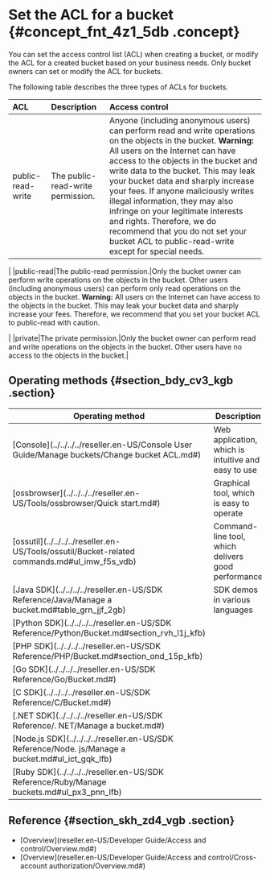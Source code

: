 # Set the ACL for a bucket {#concept_fnt_4z1_5db .concept}

You can set the access control list \(ACL\) when creating a bucket, or modify the ACL for a created bucket based on your business needs. Only bucket owners can set or modify the ACL for buckets.

The following table describes the three types of ACLs for buckets.

|ACL|Description|Access control|
|:--|:----------|:-------------|
|public-read-write|The public-read-write permission.|Anyone \(including anonymous users\) can perform read and write operations on the objects in the bucket. **Warning:** All users on the Internet can have access to the objects in the bucket and write data to the bucket. This may leak your bucket data and sharply increase your fees. If anyone maliciously writes illegal information, they may also infringe on your legitimate interests and rights. Therefore, we do recommend that you do not set your bucket ACL to public-read-write except for special needs.

 |
|public-read|The public-read permission.|Only the bucket owner can perform write operations on the objects in the bucket. Other users \(including anonymous users\) can perform only read operations on the objects in the bucket. **Warning:** All users on the Internet can have access to the objects in the bucket. This may leak your bucket data and sharply increase your fees. Therefore, we recommend that you set your bucket ACL to public-read with caution.

 |
|private|The private permission.|Only the bucket owner can perform read and write operations on the objects in the bucket. Other users have no access to the objects in the bucket.|

## Operating methods {#section_bdy_cv3_kgb .section}

|Operating method|Description|
|----------------|-----------|
|[Console](../../../../reseller.en-US/Console User Guide/Manage buckets/Change bucket ACL.md#)|Web application, which is intuitive and easy to use|
|[ossbrowser](../../../../reseller.en-US/Tools/ossbrowser/Quick start.md#)|Graphical tool, which is easy to operate|
|[ossutil](../../../../reseller.en-US/Tools/ossutil/Bucket-related commands.md#ul_imw_f5s_vdb)|Command-line tool, which delivers good performance|
|[Java SDK](../../../../reseller.en-US/SDK Reference/Java/Manage a bucket.md#table_grn_jjf_2gb)|SDK demos in various languages|
|[Python SDK](../../../../reseller.en-US/SDK Reference/Python/Bucket.md#section_rvh_l1j_kfb)|
|[PHP SDK](../../../../reseller.en-US/SDK Reference/PHP/Bucket.md#section_ond_15p_kfb)|
|[Go SDK](../../../../reseller.en-US/SDK Reference/Go/Bucket.md#)|
|[C SDK](../../../../reseller.en-US/SDK Reference/C/Bucket.md#)|
|[.NET SDK](../../../../reseller.en-US/SDK Reference/. NET/Manage a bucket.md#)|
|[Node.js SDK](../../../../reseller.en-US/SDK Reference/Node. js/Manage a bucket.md#ul_ict_gqk_lfb)|
|[Ruby SDK](../../../../reseller.en-US/SDK Reference/Ruby/Manage buckets.md#ul_px3_pnn_lfb)|

## Reference {#section_skh_zd4_vgb .section}

-   [Overview](reseller.en-US/Developer Guide/Access and control/Overview.md#)
-   [Overview](reseller.en-US/Developer Guide/Access and control/Cross-account authorization/Overview.md#)

